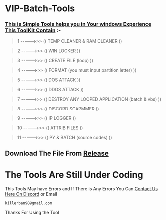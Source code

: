 # VIP-Batch-Tools

### [This is Simple Tools helps you in Your windows Experience This ToolKit Contain](https://discord.gg/3svxC3UyGS) :-
> 1 ----->>>   ((  TEMP CLEANER & RAM CLEANER  ))

> 2 ----->>>   ((  WIN LOCKER  ))

> 3 ----->>>   ((  CREATE FILE (loop)  ))

> 4 ----->>>   ((  FORMAT (you must input partition letter)  ))

> 5 ----->>>   ((  DOS ATTACK  ))

> 6 ----->>>   ((  DDOS ATTACK  ))

> 7 ----->>>   ((  DESTROY ANY LOOPED APPLICATION (batch & vbs)  ))


> 8 ----->>>   ((  DISCORD SCAPMMER  ))

> 9 ----->>>   ((  IP LOGGER  ))

> 10 ----->>>   ((  ATTRIB FILES  ))

> 11 ----->>>   ((  PY & BATCH (source codes)  ))


## Download The File From [Release](https://github.com/KillerBan/VIP-Batch-Tools/releases) 

# The Tools Are Still Under Coding

This Tools May have Errors and If There is Any Errors You Can [Contact Us Here On Discord](https://discord.gg/3svxC3UyGS) or Email 
```
killerban98@gmail.com
```
Thanks For  Using the Tool
